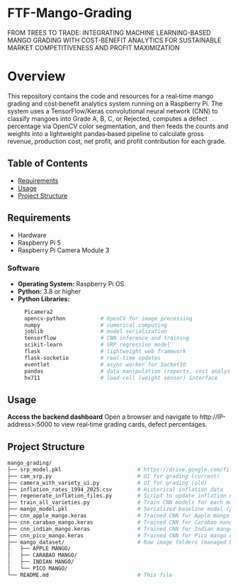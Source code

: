 # FTF-Mango-Grading

FROM TREES TO TRADE: INTEGRATING MACHINE LEARNING-BASED MANGO GRADING WITH COST-BENEFIT ANALYTICS FOR SUSTAINABLE MARKET COMPETITIVENESS AND PROFIT MAXIMIZATION

# Overview

This repository contains the code and resources for a real‑time mango grading and cost‑benefit analytics system running on a Raspberry Pi. The system uses a TensorFlow/Keras convolutional neural network (CNN) to classify mangoes into Grade A, B, C, or Rejected, computes a defect percentage via OpenCV color segmentation, and then feeds the counts and weights into a lightweight pandas‑based pipeline to calculate gross revenue, production cost, net profit, and profit contribution for each grade.

## Table of Contents
- [Requirements](#requirements)
- [Usage](#usage)
- [Project Structure](#project-structure)

## Requirements
- Hardware
- Raspberry Pi 5
- Raspberry Pi Camera Module 3

### Software
- **Operating System:** Raspberry Pi OS
- **Python:** 3.8 or higher
- **Python Libraries:**
  ```bash
    Picamera2
    opencv-python           # OpenCV for image processing
    numpy                   # numerical computing
    joblib                  # model serialization
    tensorflow              # CNN inference and training
    scikit-learn            # SRP regression model
    flask                   # lightweight web framework
    flask-socketio          # real-time updates
    eventlet                # async worker for SocketIO
    pandas                  # data manipulation (reports, cost analysis)
    hx711                   # load-cell (weight sensor) interface

## Usage
**Access the backend dashboard**
   Open a browser and navigate to http://IP-address>:5000 to view real‑time grading cards, defect percentages.

## Project Structure
```bash
mango_grading/
├── srp_model.pkl                        # https://drive.google.com/file/d/1h1JY4kGywEmD6v2PchgckvD4H9qr7aSf/view?usp=sharing
├── cam_srp.py                           # UI for grading (current)
├── camera_with_variety_ui.py            # UI for grading (old)
├── inflation_rates_1994_2025.csv        # Historical inflation data
├── regenerate_inflation_files.py        # Script to update inflation datasets
├── train_all_varieties.py               # Train CNN models for each mango variety
├── mango_model.pkl                      # Serialized baseline model (pickle)
├── cnn_apple_mango.keras                # Trained CNN for Apple mango classification
├── cnn_carabao_mango.keras              # Trained CNN for Carabao mango classification
├── cnn_indian_mango.keras               # Trained CNN for Indian mango classification
├── cnn_pico_mango.keras                 # Trained CNN for Pico mango classification
├── mango_dataset/                       # Raw image folders (managed by Git LFS)
│   ├── APPLE MANGO/
│   ├── CARABAO MANGO/
│   ├── INDIAN MANGO/
│   └── PICO MANGO/
└── README.md                            # This file
   

